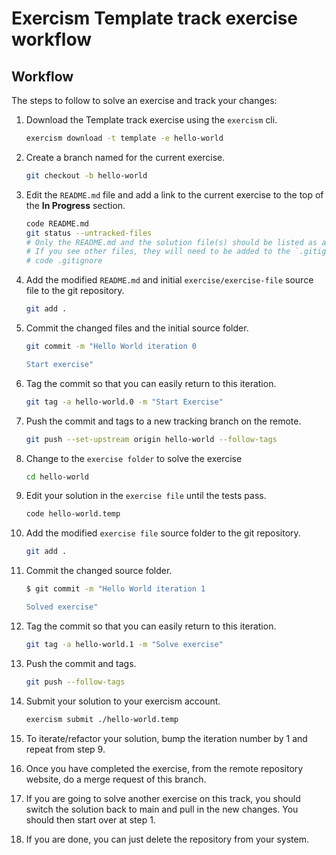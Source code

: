 # Exercism Template track exercise workflow

## Workflow

The steps to follow to solve an exercise and track your changes:

1. Download the Template track exercise using the `exercism` cli.

    ```sh
    exercism download -t template -e hello-world
    ```

2. Create a branch named for the current exercise.

    ```sh
    git checkout -b hello-world
    ```

3. Edit the `README.md` file and add a link to the current exercise to the top of the **In Progress** section.

    ```sh
    code README.md
    git status --untracked-files
    # Only the README.md and the solution file(s) should be listed as available to add to git.
    # If you see other files, they will need to be added to the `.gitignore` file.
    # code .gitignore
    ```

4. Add the modified `README.md` and initial `exercise/exercise-file` source file to the git repository.

    ```sh
    git add .
    ```

5. Commit the changed files and the initial source folder.

    ```sh
    git commit -m "Hello World iteration 0

    Start exercise"
    ```

6. Tag the commit so that you can easily return to this iteration.

    ```sh
    git tag -a hello-world.0 -m "Start Exercise"
    ```

7. Push the commit and tags to a new tracking branch on the remote.

    ```sh
    git push --set-upstream origin hello-world --follow-tags
    ```

8. Change to the `exercise folder` to solve the exercise

    ```sh
    cd hello-world
    ```

9. Edit your solution in the `exercise file` until the tests pass.

    ```sh
    code hello-world.temp
    ```

10. Add the modified `exercise file` source folder to the git repository.

    ```sh
    git add .
    ```

11. Commit the changed source folder.

    ```sh
    $ git commit -m "Hello World iteration 1

    Solved exercise"
    ```

12. Tag the commit so that you can easily return to this iteration.

    ```sh
    git tag -a hello-world.1 -m "Solve exercise"
    ```

13. Push the commit and tags.

    ```sh
    git push --follow-tags
    ```

14. Submit your solution to your exercism account.

    ```sh
    exercism submit ./hello-world.temp
    ```

15. To iterate/refactor your solution, bump the iteration number by 1 and repeat from step 9.

16. Once you have completed the exercise, from the remote repository website, do a merge request of this branch.

17. If you are going to solve another exercise on this track, you should switch the solution back to main and pull in the new changes. You should then start over at step 1.

18. If you are done, you can just delete the repository from your system.
